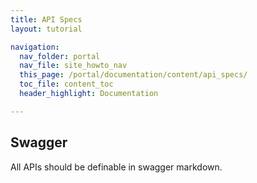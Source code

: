 ```yaml
---
title: API Specs
layout: tutorial

navigation:
  nav_folder: portal
  nav_file: site_howto_nav 
  this_page: /portal/documentation/content/api_specs/
  toc_file: content_toc
  header_highlight: Documentation

---
```

## Swagger

All APIs should be definable in swagger markdown.